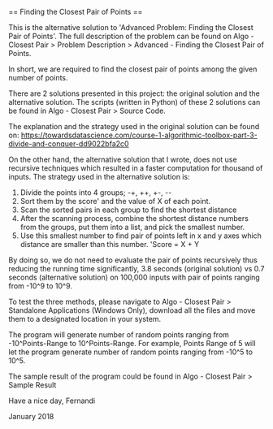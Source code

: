 == Finding the Closest Pair of Points ==

This is the alternative solution to 'Advanced Problem: Finding the Closest Pair
of Points'. The full description of the problem can be found on Algo - Closest Pair >
Problem Description > Advanced - Finding the Closest Pair of Points.

In short, we are required to find the closest pair of points among the given number
of points.

There are 2 solutions presented in this project: the original solution
and the alternative solution. The scripts (written in Python)
of these 2 solutions can be found in Algo - Closest Pair > Source Code.

The explanation and the strategy used in the original solution can be found on:
https://towardsdatascience.com/course-1-algorithmic-toolbox-part-3-divide-and-conquer-dd9022bfa2c0

On the other hand, the alternative solution that I wrote, does not use recursive techniques
which resulted in a faster computation for thousand of inputs. The strategy used in the alternative
solution is:
1. Divide the points into 4 groups; -+, ++, +-, --
2. Sort them by the score' and the value of X of each point.
3. Scan the sorted pairs in each group to find the shortest distance
4. After the scanning process, combine the shortest distance numbers from the
groups, put them into a list, and pick the smallest number.
5. Use this smallest number to find pair of points left in x and y axes which distance
are smaller than this number.
'Score = X + Y

By doing so, we do not need to evaluate the pair of points recursively thus reducing the
running time significantly, 3.8 seconds (original solution) vs 0.7 seconds (alternative solution)
on 100,000 inputs with pair of points ranging from -10^9 to 10^9.

To test the three methods, please navigate to Algo - Closest Pair > Standalone
Applications (Windows Only), download all the files and move them to a designated location
in your system.

The program will generate number of random points ranging from -10^Points-Range to 10^Points-Range.
For example, Points Range of 5 will let the program generate number of random points ranging from
-10^5 to 10^5.

The sample result of the program could be found in Algo - Closest Pair > Sample Result

Have a nice day,
Fernandi

January 2018
